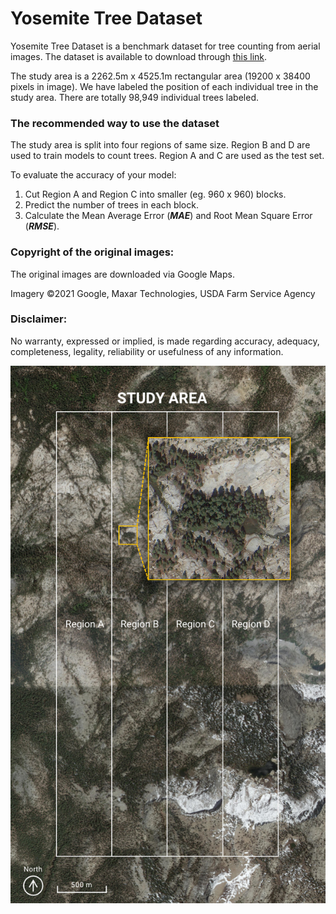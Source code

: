 # Yosemite Tree Dataset
Yosemite Tree Dataset is a benchmark dataset for tree counting from aerial images. The dataset is available to download through [this link](https://drive.google.com/drive/folders/1NWAqslICPoTS8OvT8zosI0R7cmsl6x9j?usp=sharing).

The study area is a 2262.5m x 4525.1m rectangular area (19200 x 38400 pixels in image).
We have labeled the position of each individual tree in the study area. There are totally 98,949 individual trees labeled.

### The recommended way to use the dataset
The study area is split into four regions of same size. Region B and D are used to train models to count trees.
Region A and C are used as the test set.


To evaluate the accuracy of your model:
1. Cut Region A and Region C into smaller (eg. 960 x 960) blocks.
2. Predict the number of trees in each block.
3. Calculate the Mean Average Error (___MAE___) and Root Mean Square Error (___RMSE___).


### Copyright of the original images:
The original images are downloaded via Google Maps.

Imagery ©2021 Google, Maxar Technologies, USDA Farm Service Agency


### Disclaimer:
No warranty, expressed or implied, is made regarding accuracy, adequacy, completeness, legality, reliability or usefulness of any information.


![Tux, the Linux mascot](assets/images/study_area.jpg)